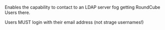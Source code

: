 Enables the capability to contact to an LDAP server fog getting RoundCube Users there.

Users MUST login with their email address (not strage usernames!)